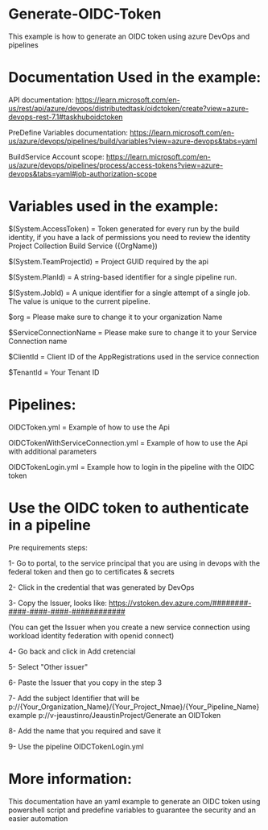 # Generate-OIDC-Token
This example is how to generate an OIDC token using azure DevOps and pipelines 

# Documentation Used in the example:

API documentation: https://learn.microsoft.com/en-us/rest/api/azure/devops/distributedtask/oidctoken/create?view=azure-devops-rest-7.1#taskhuboidctoken

PreDefine Variables documentation: https://learn.microsoft.com/en-us/azure/devops/pipelines/build/variables?view=azure-devops&tabs=yaml

BuildService Account scope: https://learn.microsoft.com/en-us/azure/devops/pipelines/process/access-tokens?view=azure-devops&tabs=yaml#job-authorization-scope

# Variables used in the example:
$(System.AccessToken) = Token generated for every run by the build identity, if you have a lack of permissions you need to review the identity Project Collection Build Service ({OrgName})

$(System.TeamProjectId) = Project GUID required by the api

$(System.PlanId) = A string-based identifier for a single pipeline run.

$(System.JobId) = A unique identifier for a single attempt of a single job. The value is unique to the current pipeline.

$org = Please make sure to change it to your organization Name 

$ServiceConnectionName = Please make sure to change it to your Service Connection name

$ClientId = Client ID of the AppRegistrations used in the service connection

$TenantId = Your Tenant ID

# Pipelines:
OIDCToken.yml = Example of how to use the Api

OIDCTokenWithServiceConnection.yml = Example of how to use the Api with additional parameters 

OIDCTokenLogin.yml = Example how to login in the pipeline with the OIDC token

# Use the OIDC token to authenticate in a pipeline
Pre requirements steps:

1- Go to portal, to the service principal that you are using in devops with the federal token and then go to certificates & secrets

2- Click in the credential that was generated by DevOps

3- Copy the Issuer, looks like: https://vstoken.dev.azure.com/########-####-####-####-############

(You can get the Issuer when you create a new service connection using workload identity federation with openid connect)

4- Go back and click in Add cretencial

5- Select "Other issuer"

6- Paste the Issuer that you copy in the step 3

7- Add the subject Identifier that will be p://{Your_Organization_Name}/{Your_Project_Nmae}/{Your_Pipeline_Name} example p://v-jeaustinro/JeaustinProject/Generate an OIDToken

8- Add the name that you required and save it

9- Use the pipeline OIDCTokenLogin.yml


# More information:

This documentation have an yaml example to generate an OIDC token using powershell script and predefine variables to guarantee the security and an easier automation



